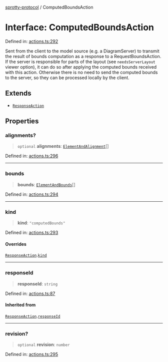 
[sprotty-protocol](../globals) / ComputedBoundsAction

# Interface: ComputedBoundsAction

Defined in: [actions.ts:292](https://github.com/eclipse-sprotty/sprotty/blob/f9b2433481cc27a1ac0c92d525a92039ae7f6c76/packages/sprotty-protocol/src/actions.ts#L292)

Sent from the client to the model source (e.g. a DiagramServer) to transmit the result of bounds
computation as a response to a RequestBoundsAction. If the server is responsible for parts of
the layout (see `needsServerLayout` viewer option), it can do so after applying the computed bounds
received with this action. Otherwise there is no need to send the computed bounds to the server,
so they can be processed locally by the client.

## Extends

- [`ResponseAction`](../Interface.ResponseAction)

## Properties

### alignments?

> `optional` **alignments**: [`ElementAndAlignment`](../Interface.ElementAndAlignment)[]

Defined in: [actions.ts:296](https://github.com/eclipse-sprotty/sprotty/blob/f9b2433481cc27a1ac0c92d525a92039ae7f6c76/packages/sprotty-protocol/src/actions.ts#L296)

***

### bounds

> **bounds**: [`ElementAndBounds`](../Interface.ElementAndBounds)[]

Defined in: [actions.ts:294](https://github.com/eclipse-sprotty/sprotty/blob/f9b2433481cc27a1ac0c92d525a92039ae7f6c76/packages/sprotty-protocol/src/actions.ts#L294)

***

### kind

> **kind**: `"computedBounds"`

Defined in: [actions.ts:293](https://github.com/eclipse-sprotty/sprotty/blob/f9b2433481cc27a1ac0c92d525a92039ae7f6c76/packages/sprotty-protocol/src/actions.ts#L293)

#### Overrides

[`ResponseAction`](../Interface.ResponseAction).[`kind`](../Interface.ResponseAction.md#kind)

***

### responseId

> **responseId**: `string`

Defined in: [actions.ts:87](https://github.com/eclipse-sprotty/sprotty/blob/f9b2433481cc27a1ac0c92d525a92039ae7f6c76/packages/sprotty-protocol/src/actions.ts#L87)

#### Inherited from

[`ResponseAction`](../Interface.ResponseAction).[`responseId`](../Interface.ResponseAction.md#responseid)

***

### revision?

> `optional` **revision**: `number`

Defined in: [actions.ts:295](https://github.com/eclipse-sprotty/sprotty/blob/f9b2433481cc27a1ac0c92d525a92039ae7f6c76/packages/sprotty-protocol/src/actions.ts#L295)
